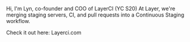 Hi, I'm Lyn, co-founder and COO of LayerCI (YC S20)
At Layer, we're merging staging servers, CI, and pull requests into a Continuous Staging workflow.


Check it out here: Layerci.com
